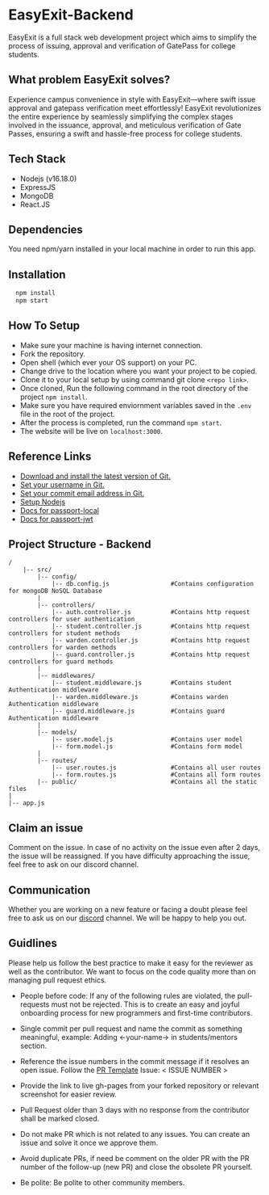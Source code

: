 
# EasyExit-Backend
EasyExit is a full stack web development project which aims to simplify the process of issuing, approval and verification of GatePass for college students.

## What problem EasyExit solves?
Experience campus convenience in style with EasyExit—where swift issue approval and gatepass verification meet effortlessly! 
EasyExit revolutionizes the entire experience by seamlessly simplifying the complex stages involved in the issuance, approval, and meticulous verification of Gate Passes, ensuring a swift and hassle-free process for college students.


## Tech Stack 
* Nodejs (v16.18.0)
* ExpressJS
* MongoDB
* React.JS
  

## Dependencies
You need npm/yarn installed in your local machine in order to run this app.

## Installation

```bash
  npm install 
  npm start
```
## How To Setup 
* Make sure your machine is having internet connection.
* Fork the repository.
* Open shell (which ever your OS support) on your PC.
* Change drive to the location where you want your project to be copied.
* Clone it to your local setup by using command git clone ```<repo link>```.
* Once cloned, Run the following command in the root directory of the project ```npm install```.
* Make sure you have required enviornment variables saved in the ```.env``` file in the root of the project.
* After the process is completed, run the command ```npm start```.
* The website will be live on ```localhost:3000```.


## Reference Links 
- [Download and install the latest version of Git.](https://git-scm.com/downloads)
- [Set your username in Git.](https://help.github.com/articles/setting-your-username-in-git)
- [Set your commit email address in Git.](https://help.github.com/articles/setting-your-commit-email-address-in-git)
- [Setup Nodejs](https://nodejs.org/en/blog/release/v16.18.1/)
- [Docs for passport-local](https://www.passportjs.org/packages/passport-local/)
- [Docs for passport-jwt](http://www.passportjs.org/packages/passport-jwt/)

## Project Structure - Backend

```
/   
    |-- src/
        |-- config/			
            |-- db.config.js                 #Contains configuration for mongoDB NoSQL Database
        |    
        |-- controllers/
            |-- auth.controller.js           #Contains http request controllers for user authentication
            |-- student.controller.js        #Contains http request controllers for student methods
            |-- warden.controller.js         #Contains http request controllers for warden methods
            |-- guard.controller.js          #Contains http request controllers for guard methods
        |
        |-- middlewares/                     
            |-- student.middleware.js        #Contains student Authentication middleware
            |-- warden.middleware.js         #Contains warden Authentication middleware
            |-- guard.middleware.js          #Contains guard Authentication middleware
        |
        |-- models/
            |-- user.model.js                #Contains user model
            |-- form.model.js                #Contains form model
        |
        |-- routes/  
            |-- user.routes.js               #Contains all user routes
            |-- form.routes.js               #Contains all form routes
        |-- public/                          #Contains all the static files
|
|-- app.js

```
  
  

## Claim an issue
Comment on the issue. In case of no activity on the issue even after 2 days, the issue will be reassigned. If you have difficulty approaching the issue, feel free to ask on our discord channel.
## Communication 
Whether you are working on a new feature or facing a doubt please feel free to ask us on our [discord](https://discord.gg/D9999YTkS8) channel. We will be happy to help you out.

## Guidlines 
Please help us follow the best practice to make it easy for the reviewer as well as the contributor. We want to focus on the code quality more than on managing pull request ethics.

- People before code: If any of the following rules are violated, the pull-requests must not be rejected. This is to create an easy and joyful onboarding process for new programmers and first-time contributors.

- Single commit per pull request and name the commit as something meaningful, example: Adding <-your-name-> in students/mentors section.

- Reference the issue numbers in the commit message if it resolves an open issue. Follow the [PR Template](https://github.com/Oshankiii12/EasyExit/blob/main/.github/pull_request_template.md) Issue: < ISSUE NUMBER >

- Provide the link to live gh-pages from your forked repository or relevant screenshot for easier review.

- Pull Request older than 3 days with no response from the contributor shall be marked closed.

- Do not make PR which is not related to any issues. You can create an issue and solve it once we approve them.

- Avoid duplicate PRs, if need be comment on the older PR with the PR number of the follow-up (new PR) and close the obsolete PR yourself.

- Be polite: Be polite to other community members.
